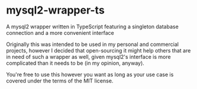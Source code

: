 # mysql2-wrapper-ts
A mysql2 wrapper written in TypeScript featuring a singleton database connection and a more convenient interface

Originally this was intended to be used in my personal and commercial projects, however I decided that open-sourcing it might help others that are in need of such a wrapper as well, given mysql2's interface is more complicated than it needs to be (in my opinion, anyway).

You're free to use this however you want as long as your use case is covered under the terms of the MIT license.
